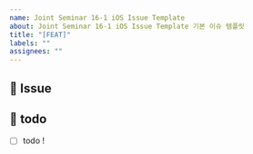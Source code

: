 ```yaml
---
name: Joint Seminar 16-1 iOS Issue Template
about: Joint Seminar 16-1 iOS Issue Template 기본 이슈 템플릿
title: "[FEAT]"
labels: ""
assignees: ""
---
```


## 🥕 Issue

<!-- 이슈에 대한 내용을 설명해주세요. -->

## 📝 todo

- [ ] todo !
<!-- 해야 할 일들을 적어주세요. -->
